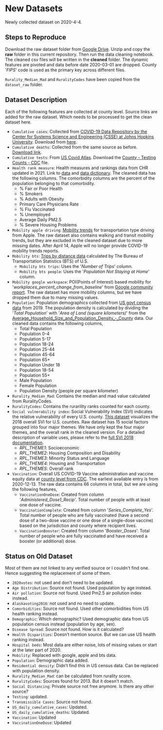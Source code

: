 # New Datasets

Newly collected dataset on 2020-4-4.

## Steps to Reproduce

Download the raw dataset folder from [Google Drive](https://drive.google.com/drive/folders/1mnvSJx9kKc3E3pcsDDplaGZDG1pndLEl?usp=sharing). Unzip and copy the **raw** folder in this current repository. Then run the data cleaning notebook. The cleaned csv files will be written in the **cleaned** folder. The dynamic features are pivoted and data before date 2020-03-01 are dropped. County '*FIPS*' code is used as the primary key across different files.

`Rurality_Median_Mad` and `RuralityCodes` have been copied from the `dataset_raw` folder.

## Dataset Description

Each of the following features are collected at county level. Source links are added for the raw dataset. Which needs to be processed to get the clean dataset here.

* `Cumulative cases`: Collected from [COVID-19 Data Repository by the Center for Systems Science and Engineering (CSSE) at Johns Hopkins University](https://github.com/CSSEGISandData/COVID-19). Download from [here](https://github.com/CSSEGISandData/COVID-19/blob/master/csse_covid_19_data/csse_covid_19_time_series/time_series_covid19_confirmed_US.csv).
* `Cumulative deaths`: Collected from the same source as before. [Download link](https://github.com/CSSEGISandData/COVID-19/blob/master/csse_covid_19_data/csse_covid_19_time_series/time_series_covid19_deaths_US.csv).
* `Cumulative tests`: From [US Covid Atlas](https://theuscovidatlas.org/). Download the [County - Testing Counts - CDC](https://theuscovidatlas.org/download) file.
* `Health rank measure`: Health measures and rankings data from CHR updated in 2021. Link to [data](https://www.countyhealthrankings.org/sites/default/files/media/document/analytic_data2021.csv) and [data dictionary](https://www.countyhealthrankings.org/sites/default/files/media/document/DataDictionary_2021.pdf). The cleaned data has the following columns. The comorbidity columns are the percent of the population belonging to that comorbidity.
  * % Fair or Poor Health
  * % Smokers
  * % Adults with Obesity
  * Primary Care Physicians Rate
  * % Flu Vaccinated
  * % Unemployed
  * Average Daily PM2.5
  * % Severe Housing Problems
* `Mobility apple driving`: [Mobility trends](https://covid19.apple.com/mobility) for transportation type driving from Apple. The raw dataset also contains walking and transit mobility trends, but they are excluded in the cleaned dataset due to more missing dates. After April 14, Apple will no longer provide COVID-19 mobility trends reports.
* `Mobility bts`: [Trips by distance data](https://data.bts.gov/Research-and-Statistics/Trips-by-Distance/w96p-f2qv) calculated by The Bureau of Transportation Statistics (BTS) of U.S.
  * `Mobility bts trips`: Uses the '*Number of Trips*' column.
  * `Mobility bts people`: Uses the '*Population Not Staying at Home*' column.
* `Mobility google workspace`: POI(Points of Interest) based mobility for '*workplaces_percent_change_from_baseline*' from [Google community report](https://www.google.com/covid19/mobility/). The raw dataset has more mobility columns, but we have dropped them due to many missing values.
* `Population`: Population demographics collected from [US govt census data](https://www.statsamerica.org/downloads/default.aspx) from 2019. The population density is calculated by dividing the '*Total Population*' with '*Area of Land (square kilometers)*' from the [Average_Household_Size_and_Population_Density_-_County](https://covid19.census.gov/datasets/21843f238cbb46b08615fc53e19e0daf_1/explore?showTable=true) data. Our cleaned data contains the following columns,
  * Total Population
  * Population 0-4
  * Population 5-17
  * Population 18-24
  * Population 25-44
  * Population 45-64
  * Population 65+
  * Population Under 18
  * Population 18-54
  * Population 55+
  * Male Population
  * Female Population
  * Population Density (people per square kilometer)
* `Rurality_Median_Mad`: Contains the median and mad value calculated from RuralityCodes.
* `RuralityCodes`: Contains the rurarility ranks counted for each county.
* `Social vulnerability index`: Social Vulnerability Index (SVI) indicates the relative vulnerability of every U.S. county. [This dataset](https://coronavirus-resources.esri.com/datasets/cdcarcgis::overall-svi-counties/about) visualizes the 2018 overall SVI for U.S. counties. Raw dataset has 15 social factors grouped into four major themes. We have only kept the four major themes, and the overall rank in the cleaned version. For a detailed description of variable uses, please refer to the [full SVI 2018 documentation](https://svi.cdc.gov/Documents/Data/2018_SVI_Data/SVI2018Documentation.pdf).
  * *RPL_THEME1*: Socioeconomic
  * *RPL_THEME2*: Housing Composition and Disability
  * *RPL_THEME3*: Minority Status and Language
  * *RPL_THEME4*: Housing and Transportation
  * *RPL_THEMES*: Overall rank
* `Vaccination`: Overall US COVID-19 Vaccine administration and vaccine equity data at [county level from CDC](https://data.cdc.gov/Vaccinations/COVID-19-Vaccinations-in-the-United-States-County/8xkx-amqh). The earliest available entry is from 2020-12-13. The raw data contains 66 columns in total, but we are using the following features,
  * `VaccinationOneDose`: Created from column '*Administered_Dose1_Recip*'. Total number of people with at least one dose of vaccine.
  * `VaccinationComplete`: Created from column '*Series_Complete_Yes*'. Total number of people who are fully vaccinated (have a second dose of a two-dose vaccine or one dose of a single-dose vaccine) based on the jurisdiction and county where recipient lives.
  * `VaccinationBooster`: Created from column '*Booster_Doses*'. Total number of people who are fully vaccinated and have received a booster (or additional) dose.

## Status on Old Dataset

Most of them are not linked to any verified source or I couldn't find one. Hence suggesting the replacement of some of them.

* `2020votes`: not used and don’t need to be updated.
* `Age Distribution`: Source not found. Used population by age instead.
* `Air pollution`: Source not found. Used Pm2.5 air pollution index instead.
* `Alaskavoting2016`: not used and no need to update.
* `Comorbidities`: Source not found. Used other comorbidities from US health ranking instead.
* `Demographic`: Which demographic? Used demographic data from US population census instead (population by age, sex).
* `Disease Spread`: Source not found. How is it calculated?
* `Health Disparities`: Doesn’t mention source. But we can use US health ranking instead.
* `Hospital beds`: Most data are either noise, lots of missing values or start at the later part of 2020.
* `Mobility`: Replaced with google, apple and bts data.
* `Population`: Demographic data added.
* `Residential density`: Didn’t find this in US census data. Can be replaced with population density.
* `Rurality_Median_Mad`: can be calculated from rurality score.
* `RuralityCodes`: Sources found for 2013. But it doesn't match.
* `Social Distancing`: Private source not free anymore. Is there any other source?
* `Testing`: updated.
* `Transmissible Cases`: Source not found.
* `US_daily_cumulative_cases`: Updated.
* `US_daily_cumulative_deaths`: Updated.
* `Vaccination`: Updated
* `VaccinationOneDose`: Updated
  